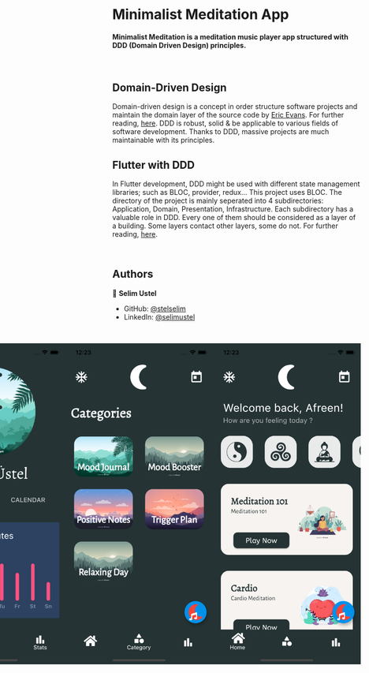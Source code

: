# Minimalist Meditation App

#### Minimalist Meditation is a meditation music player app structured with DDD (Domain Driven Design) principles.

<br/>

## Domain-Driven Design
Domain-driven design is a concept in order structure software projects and maintain the domain layer of the source code by [Eric Evans](https://www.linkedin.com/in/ericevansddd/). For further reading, [here](https://www.domainlanguage.com/ddd/). DDD is robust, solid & be applicable to various fields of software development. Thanks to DDD, massive projects are much maintainable with its principles. 

## Flutter with DDD
In Flutter development, DDD might be used with different state management libraries; such as BLOC, provider, redux... This project uses BLOC. The directory of the project is mainly seperated into 4 subdirectories: Application, Domain, Presentation, Infrastructure. Each subdirectory has a valuable role in DDD. Every one of them should be considered as a layer of a building. Some layers contact other layers, some do not. For further reading, [here](https://resocoder.com/2020/03/09/flutter-firebase-ddd-course-1-domain-driven-design-principles/).

<br/>

## Authors

👤 **Selim Ustel**

- GitHub: [@stelselim](https://github.com/stelselim)
- LinkedIn: [@selimustel](https://www.linkedin.com/in/selimustel/)

<br/>

<view style="display: flex;
  flex-direction: row-reverse;">
<img src="https://github.com/stelselim/minimalist_meditation/blob/master/ss/1.png" width=300/>
<img src="https://github.com/stelselim/minimalist_meditation/blob/master/ss/2.png" width=300/>
<img src="https://github.com/stelselim/minimalist_meditation/blob/master/ss/3.png" width=300/>
<img src="https://github.com/stelselim/minimalist_meditation/blob/master/ss/4.png" width=300/>
<img src="https://github.com/stelselim/minimalist_meditation/blob/master/ss/6.png" width=300/>

</view>

